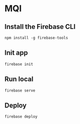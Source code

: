 # MQI

## Install the Firebase CLI

```
npm install -g firebase-tools
```

## Init app

```
firebase init
```

## Run local
```
firebase serve
```

## Deploy
```
firebase deploy
```